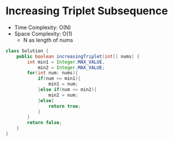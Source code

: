 # Increasing Triplet Subsequence

- Time Complexity: O(N)
- Space Complexity: O(1)
  - N as length of nums

```java
class Solution {
    public boolean increasingTriplet(int[] nums) {
        int min1 = Integer.MAX_VALUE,
            min2 = Integer.MAX_VALUE;
        for(int num: nums){
            if(num <= min1){
                min1 = num;
            }else if(num <= min2){
                min2 = num;
            }else{
                return true;
            }
        }
        return false;
    }
}
```

